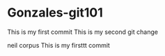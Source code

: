 # Gonzales-git101
This is my first commit 
This is my second git change


neil corpus
This is my firsttt commit

